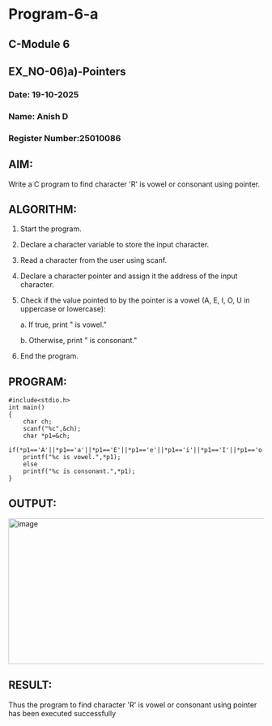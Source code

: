 # Program-6-a
## C-Module 6
## EX_NO-06)a)-Pointers
### Date: 19-10-2025
### Name: Anish D
### Register Number:25010086
## AIM:
Write a C program to find character 'R' is vowel or consonant using pointer.
## ALGORITHM:
1. Start the program.
2. Declare a character variable to store the input character.
3. Read a character from the user using scanf.
4. Declare a character pointer and assign it the address of the input character.
5. Check if the value pointed to by the pointer is a vowel (A, E, I, O, U in uppercase or lowercase):

    a. If true, print "<character> is vowel."

   b. Otherwise, print "<character> is consonant."

6. End the program.

## PROGRAM:
```
#include<stdio.h>
int main()
{
    char ch;
    scanf("%c",&ch);
    char *p1=&ch;
    if(*p1=='A'||*p1=='a'||*p1=='E'||*p1=='e'||*p1=='i'||*p1=='I'||*p1=='o'||*p1=='O'||*p1=='U'||*p1=='u')
    printf("%c is vowel.",*p1);
    else 
    printf("%c is consonant.",*p1);
}
```
## OUTPUT:
<img width="842" height="287" alt="image" src="https://github.com/user-attachments/assets/aba2fbe3-e79f-45ae-aec1-ea8034a8d7af" />

## RESULT:
Thus the program to find character 'R' is vowel or consonant using pointer has been executed successfully
